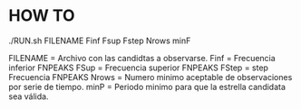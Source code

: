 # HOW TO

./RUN.sh FILENAME Finf Fsup Fstep Nrows minF

FILENAME = Archivo con las candidtas a observarse.
Finf = Frecuencia inferior FNPEAKS
FSup = Frecuencia superior FNPEAKS
FStep = step Frecuencia FNPEAKS
Nrows = Numero minimo aceptable de observaciones por serie de tiempo.
minP = Periodo minimo para que la estrella candidata sea válida. 
